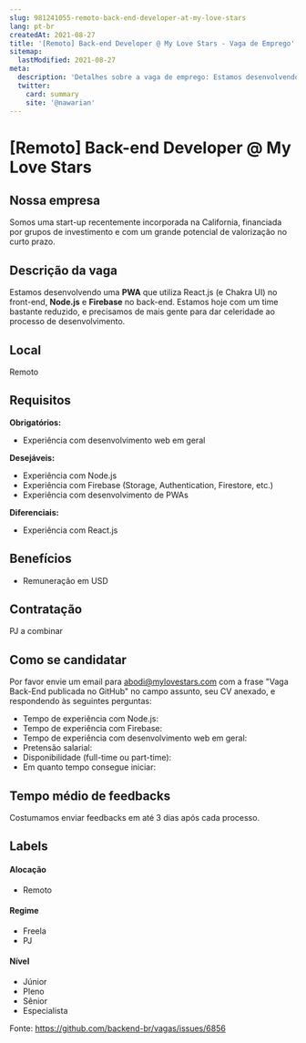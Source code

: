 ```yaml
---
slug: 981241055-remoto-back-end-developer-at-my-love-stars
lang: pt-br
createdAt: 2021-08-27
title: '[Remoto] Back-end Developer @ My Love Stars - Vaga de Emprego'
sitemap:
  lastModified: 2021-08-27
meta:
  description: 'Detalhes sobre a vaga de emprego: Estamos desenvolvendo uma **PWA** que utiliza React.js (e Chakra UI) no front-end, **Node.js** e **Firebase** no back-end. Estamos hoje com um time bastante reduzido, e precisamos de mais gente para dar celeridade ao processo de desenvolvimento.'
  twitter:
    card: summary
    site: '@nawarian'
---
```


# [Remoto] Back-end Developer @ My Love Stars

## Nossa empresa

Somos uma start-up recentemente incorporada na California, financiada por grupos de investimento e com um grande potencial de valorização no curto prazo.

## Descrição da vaga

Estamos desenvolvendo uma **PWA** que utiliza React.js (e Chakra UI) no front-end, **Node.js** e **Firebase** no back-end. Estamos hoje com um time bastante reduzido, e precisamos de mais gente para dar celeridade ao processo de desenvolvimento.

## Local

Remoto

## Requisitos

**Obrigatórios:**
- Experiência com desenvolvimento web em geral

**Desejáveis:**
- Experiência com Node.js
- Experiência com Firebase (Storage, Authentication, Firestore, etc.)
- Experiência com desenvolvimento de PWAs

**Diferenciais:**
- Experiência com React.js

## Benefícios

- Remuneração em USD

## Contratação

PJ a combinar

## Como se candidatar

Por favor envie um email para abodi@mylovestars.com com a frase "Vaga Back-End publicada no GitHub" no campo assunto, seu CV anexado, e respondendo às seguintes perguntas:
- Tempo de experiência com Node.js: 
- Tempo de experiência com Firebase: 
- Tempo de experiência com desenvolvimento web em geral: 
- Pretensão salarial: 
- Disponibilidade (full-time ou part-time): 
- Em quanto tempo consegue iniciar: 

## Tempo médio de feedbacks

Costumamos enviar feedbacks em até 3 dias após cada processo.

## Labels

#### Alocação
- Remoto

#### Regime
- Freela
- PJ

#### Nível
- Júnior
- Pleno
- Sênior
- Especialista

Fonte: https://github.com/backend-br/vagas/issues/6856
